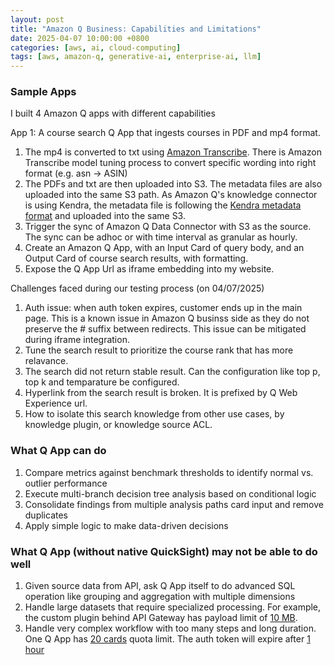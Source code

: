 ```yaml
---
layout: post
title: "Amazon Q Business: Capabilities and Limitations"
date: 2025-04-07 10:00:00 +0800
categories: [aws, ai, cloud-computing]
tags: [aws, amazon-q, generative-ai, enterprise-ai, llm]
---
```


### Sample Apps
I built 4 Amazon Q apps with different capabilities

App 1: A course search Q App that ingests courses in PDF and mp4 format. 
1. The mp4 is converted to txt using [Amazon Transcribe](https://aws.amazon.com/transcribe/). There is Amazon Transcribe model tuning process to convert specific wording into right format (e.g. asn -> ASIN)
2. The PDFs and txt are then uploaded into S3. The metadata files are also uploaded into the same S3 path. As Amazon Q's knowledge connector is using Kendra, the metadata file is following the [Kendra metadata format](https://docs.aws.amazon.com/kendra/latest/dg/s3-metadata.html) and uploaded into the same S3.
3. Trigger the sync of Amazon Q Data Connector with S3 as the source. The sync can be adhoc or with time interval as granular as hourly.
4. Create an Amazon Q App, with an Input Card of query body, and an Output Card of course search results, with formatting.
5. Expose the Q App Url as iframe embedding into my website.

Challenges faced during our testing process (on 04/07/2025)
1. Auth issue: when auth token expires, customer ends up in the main page. This is a known issue in Amazon Q businss side as they do not preserve the # suffix between redirects. This issue can be mitigated during iframe integration.
2. Tune the search result to prioritize the course rank that has more relavance.
3. The search did not return stable result. Can the configuration like top p, top k and temparature be configured.
4. Hyperlink from the search result is broken. It is prefixed by Q Web Experience url.
5. How to isolate this search knowledge from other use cases, by knowledge plugin, or knowledge source ACL. 

### What Q App can do

1. Compare metrics against benchmark thresholds to identify normal vs. outlier performance
2. Execute multi-branch decision tree analysis based on conditional logic
3. Consolidate findings from multiple analysis paths card input and remove duplicates
4. Apply simple logic to make data-driven decisions

### What Q App (without native QuickSight) may not be able to do well

1. Given source data from API, ask Q App itself to do advanced SQL operation like grouping and aggregation with multiple dimensions
2. Handle large datasets that require specialized processing. For example, the custom plugin behind API Gateway has payload limit of [10 MB](https://docs.aws.amazon.com/apigateway/latest/developerguide/limits.html).
3. Handle very complex workflow with too many steps and long duration. One Q App has [20 cards](https://docs.aws.amazon.com/amazonq/latest/qbusiness-ug/quotas-regions.html#limits) quota limit. The auth token will expire after [1 hour](https://docs.aws.amazon.com/amazonq/latest/qbusiness-ug/using-web-experience.html#Web-logout)

